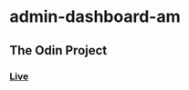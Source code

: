 # admin-dashboard-am
## The Odin Project
### [Live](https://artanmerko.github.io/admin-dashboard-am/)
